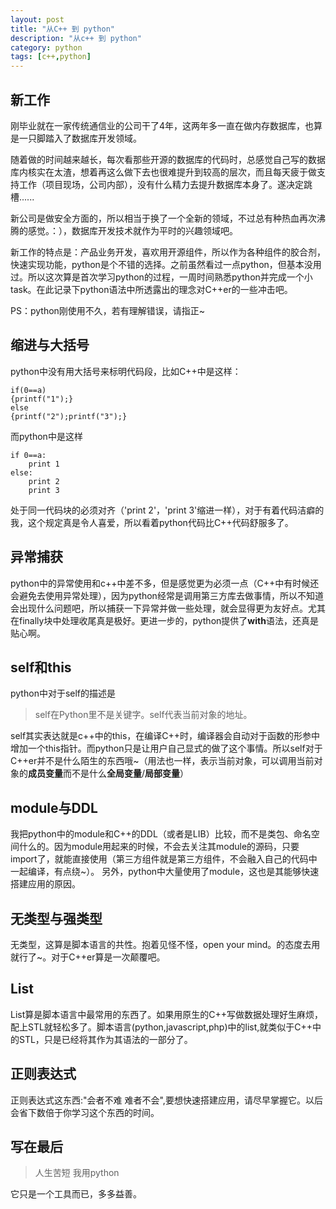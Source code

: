 ```yaml
---
layout: post
title: "从C++ 到 python"
description: "从c++ 到 python"
category: python
tags: [c++,python]
---
```


## 新工作 ##
刚毕业就在一家传统通信业的公司干了4年，这两年多一直在做内存数据库，也算是一只脚踏入了数据库开发领域。  

随着做的时间越来越长，每次看那些开源的数据库的代码时，总感觉自己写的数据库内核实在太渣，想着再这么做下去也很难提升到较高的层次，而且每天疲于做支持工作（项目现场，公司内部），没有什么精力去提升数据库本身了。遂决定跳槽......  

新公司是做安全方面的，所以相当于换了一个全新的领域，不过总有种热血再次沸腾的感觉。：），数据库开发技术就作为平时的兴趣领域吧。  

新工作的特点是：产品业务开发，喜欢用开源组件，所以作为各种组件的胶合剂，快速实现功能，python是个不错的选择。之前虽然看过一点python，但基本没用过。所以这次算是首次学习python的过程，一周时间熟悉python并完成一个小task。在此记录下python语法中所透露出的理念对C++er的一些冲击吧。  

PS：python刚使用不久，若有理解错误，请指正~

## 缩进与大括号 ##
python中没有用大括号来标明代码段，比如C++中是这样：

    if(0==a)
    {printf("1");}
    else
    {printf("2");printf("3");}

而python中是这样

    if 0==a:
    	print 1
    else:
    	print 2
		print 3

处于同一代码块的必须对齐（'print 2'，'print 3'缩进一样），对于有着代码洁癖的我，这个规定真是令人喜爱，所以看着python代码比C++代码舒服多了。    

## 异常捕获 ##
python中的异常使用和c++中差不多，但是感觉更为必须一点（C++中有时候还会避免去使用异常处理），因为python经常是调用第三方库去做事情，所以不知道会出现什么问题吧，所以捕获一下异常并做一些处理，就会显得更为友好点。尤其在finally块中处理收尾真是极好。更进一步的，python提供了**with**语法，还真是贴心啊。  

## self和this ##
python中对于self的描述是
> self在Python里不是关键字。self代表当前对象的地址。

self其实表达就是c++中的this，在编译C++时，编译器会自动对于函数的形参中增加一个this指针。而python只是让用户自己显式的做了这个事情。所以self对于C++er并不是什么陌生的东西哦~（用法也一样，表示当前对象，可以调用当前对象的**成员变量**而不是什么**全局变量**/**局部变量**）  

## module与DDL ##
我把python中的module和C++的DDL（或者是LIB）比较，而不是类包、命名空间什么的。因为module用起来的时候，不会去关注其module的源码，只要import了，就能直接使用（第三方组件就是第三方组件，不会融入自己的代码中一起编译，有点绕~）。
另外，python中大量使用了module，这也是其能够快速搭建应用的原因。  

## 无类型与强类型 ##
无类型，这算是脚本语言的共性。抱着见怪不怪，open your mind。的态度去用就行了~。对于C++er算是一次颠覆吧。  

## List ##
List算是脚本语言中最常用的东西了。如果用原生的C++写做数据处理好生麻烦，配上STL就轻松多了。脚本语言(python,javascript,php)中的list,就类似于C++中的STL，只是已经将其作为其语法的一部分了。  

## 正则表达式 ##
正则表达式这东西:"会者不难 难者不会",要想快速搭建应用，请尽早掌握它。以后会省下数倍于你学习这个东西的时间。  

## 写在最后 ##

> 人生苦短 我用python  
 
它只是一个工具而已，多多益善。